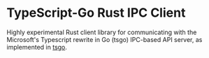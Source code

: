 # TypeScript-Go Rust IPC Client

Highly experimental Rust client library for communicating with the Microsoft's Typescript rewrite in Go (tsgo) IPC-based API server, as implemented in [tsgo](https://github.com/microsoft/typescript-go/pull/711).